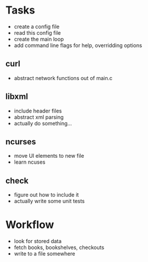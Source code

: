 # Tasks #
- create a config file
- read this config file
- create the main loop
- add command line flags for help, overridding options

## curl ##
- abstract network functions out of main.c

## libxml ##
- include header files
- abstract xml parsing
- actually do something...

## ncurses ##
- move UI elements to new file
- learn ncuses

## check ##
- figure out how to include it
- actually write some unit tests

# Workflow #
- look for stored data
- fetch books, bookshelves, checkouts
- write to a file somewhere
